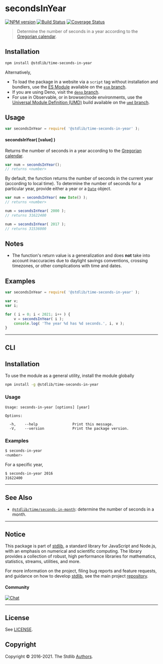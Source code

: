 <!--

@license Apache-2.0

Copyright (c) 2018 The Stdlib Authors.

Licensed under the Apache License, Version 2.0 (the "License");
you may not use this file except in compliance with the License.
You may obtain a copy of the License at

   http://www.apache.org/licenses/LICENSE-2.0

Unless required by applicable law or agreed to in writing, software
distributed under the License is distributed on an "AS IS" BASIS,
WITHOUT WARRANTIES OR CONDITIONS OF ANY KIND, either express or implied.
See the License for the specific language governing permissions and
limitations under the License.

-->

# secondsInYear

[![NPM version][npm-image]][npm-url] [![Build Status][test-image]][test-url] [![Coverage Status][coverage-image]][coverage-url] <!-- [![dependencies][dependencies-image]][dependencies-url] -->

> Determine the number of seconds in a year according to the [Gregorian calendar][gregorian-calendar].

<section class="installation">

## Installation

```bash
npm install @stdlib/time-seconds-in-year
```

Alternatively,

-   To load the package in a website via a `script` tag without installation and bundlers, use the [ES Module][es-module] available on the [`esm` branch][esm-url].
-   If you are using Deno, visit the [`deno` branch][deno-url].
-   For use in Observable, or in browser/node environments, use the [Universal Module Definition (UMD)][umd] build available on the [`umd` branch][umd-url].

</section>

<section class="usage">

## Usage

```javascript
var secondsInYear = require( '@stdlib/time-seconds-in-year' );
```

#### secondsInYear( \[value] )

Returns the number of seconds in a year according to the [Gregorian calendar][gregorian-calendar].

```javascript
var num = secondsInYear();
// returns <number>
```

By default, the function returns the number of seconds in the current year (according to local time). To determine the number of seconds for a particular year, provide either a year or a [`Date`][date-object] object.

```javascript
var num = secondsInYear( new Date() );
// returns <number>

num = secondsInYear( 2000 );
// returns 31622400

num = secondsInYear( 2017 );
// returns 31536000
```

</section>

<!-- /.usage -->

<section class="notes">

## Notes

-   The function's return value is a generalization and does **not** take into account inaccuracies due to daylight savings conventions, crossing timezones, or other complications with time and dates. 

</section>

<!-- /.notes -->

<section class="examples">

## Examples

<!-- eslint no-undef: "error" -->

```javascript
var secondsInYear = require( '@stdlib/time-seconds-in-year' );

var v;
var i;

for ( i = 0; i < 2021; i++ ) {
    v = secondsInYear( i );
    console.log( 'The year %d has %d seconds.', i, v );
}
```

</section>

<!-- /.examples -->

* * *

<section class="cli">

## CLI

<section class="installation">

## Installation

To use the module as a general utility, install the module globally

```bash
npm install -g @stdlib/time-seconds-in-year
```

</section>

<section class="usage">

### Usage

```text
Usage: seconds-in-year [options] [year]

Options:

  -h,    --help                Print this message.
  -V,    --version             Print the package version.
```

</section>

<!-- /.usage -->

<section class="examples">

### Examples

```bash
$ seconds-in-year
<number>
```

For a specific year,

```bash
$ seconds-in-year 2016
31622400
```

</section>

<!-- /.examples -->

</section>

<!-- /.cli -->

<!-- Section for related `stdlib` packages. Do not manually edit this section, as it is automatically populated. -->

<section class="related">

* * *

## See Also

-   <span class="package-name">[`@stdlib/time/seconds-in-month`][@stdlib/time/seconds-in-month]</span><span class="delimiter">: </span><span class="description">determine the number of seconds in a month.</span>

</section>

<!-- /.related -->

<!-- Section for all links. Make sure to keep an empty line after the `section` element and another before the `/section` close. -->


<section class="main-repo" >

* * *

## Notice

This package is part of [stdlib][stdlib], a standard library for JavaScript and Node.js, with an emphasis on numerical and scientific computing. The library provides a collection of robust, high performance libraries for mathematics, statistics, streams, utilities, and more.

For more information on the project, filing bug reports and feature requests, and guidance on how to develop [stdlib][stdlib], see the main project [repository][stdlib].

#### Community

[![Chat][chat-image]][chat-url]

---

## License

See [LICENSE][stdlib-license].


## Copyright

Copyright &copy; 2016-2021. The Stdlib [Authors][stdlib-authors].

</section>

<!-- /.stdlib -->

<!-- Section for all links. Make sure to keep an empty line after the `section` element and another before the `/section` close. -->

<section class="links">

[npm-image]: http://img.shields.io/npm/v/@stdlib/time-seconds-in-year.svg
[npm-url]: https://npmjs.org/package/@stdlib/time-seconds-in-year

[test-image]: https://github.com/stdlib-js/time-seconds-in-year/actions/workflows/test.yml/badge.svg
[test-url]: https://github.com/stdlib-js/time-seconds-in-year/actions/workflows/test.yml

[coverage-image]: https://img.shields.io/codecov/c/github/stdlib-js/time-seconds-in-year/main.svg
[coverage-url]: https://codecov.io/github/stdlib-js/time-seconds-in-year?branch=main

<!--

[dependencies-image]: https://img.shields.io/david/stdlib-js/time-seconds-in-year.svg
[dependencies-url]: https://david-dm.org/stdlib-js/time-seconds-in-year/main

-->

[umd]: https://github.com/umdjs/umd
[es-module]: https://developer.mozilla.org/en-US/docs/Web/JavaScript/Guide/Modules

[deno-url]: https://github.com/stdlib-js/time-seconds-in-year/tree/deno
[umd-url]: https://github.com/stdlib-js/time-seconds-in-year/tree/umd
[esm-url]: https://github.com/stdlib-js/time-seconds-in-year/tree/esm

[chat-image]: https://img.shields.io/gitter/room/stdlib-js/stdlib.svg
[chat-url]: https://gitter.im/stdlib-js/stdlib/

[stdlib]: https://github.com/stdlib-js/stdlib

[stdlib-authors]: https://github.com/stdlib-js/stdlib/graphs/contributors

[stdlib-license]: https://raw.githubusercontent.com/stdlib-js/time-seconds-in-year/main/LICENSE

[gregorian-calendar]: https://en.wikipedia.org/wiki/Gregorian_calendar

[date-object]: https://developer.mozilla.org/en-US/docs/Web/JavaScript/Reference/Global_Objects/Date

<!-- <related-links> -->

[@stdlib/time/seconds-in-month]: https://github.com/stdlib-js/time-seconds-in-month

<!-- </related-links> -->

</section>

<!-- /.links -->
